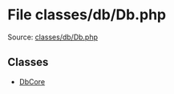 File classes/db/Db.php
=========

Source: [classes/db/Db.php](https://github.com/PrestaShop/PrestaShop/blob/1.5.6.1/classes/db/Db.php)


Classes
-------

* [DbCore](class.DbCore.md)

